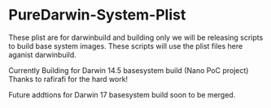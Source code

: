 # PureDarwin-System-Plist
These plist are for darwinbuild and building only we will be releasing scripts to build base system images. 
These scripts will use the plist files here aganist darwinbuild.

Currently Building for Darwin 14.5 basesystem build (Nano PoC project) Thanks to rafirafi for the hard work!

Future addtions for Darwin 17 basesystem build soon to be merged.
